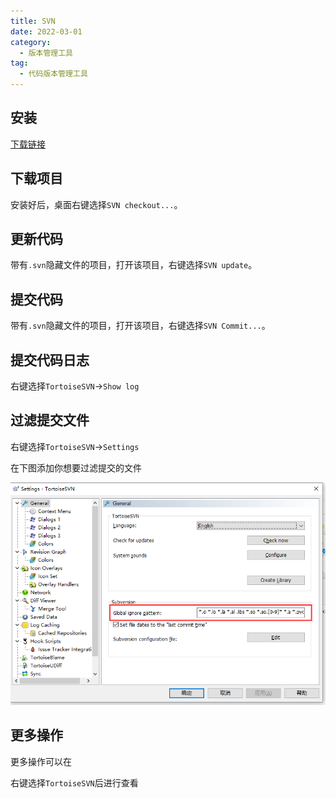 ```yaml
---
title: SVN
date: 2022-03-01
category:
  - 版本管理工具
tag:
  - 代码版本管理工具
---
```


## 安装

[下载链接](https://www.tortoisesvn.net/downloads.zh.html)

## 下载项目

安装好后，桌面右键选择`SVN checkout...`。


## 更新代码

带有`.svn`隐藏文件的项目，打开该项目，右键选择`SVN update`。

## 提交代码

带有`.svn`隐藏文件的项目，打开该项目，右键选择`SVN Commit...`。

## 提交代码日志

右键选择`TortoiseSVN`->`Show log`

## 过滤提交文件

右键选择`TortoiseSVN`->`Settings`

在下图添加你想要过滤提交的文件

![svn-ignore](./images/svn-ignore.png)

## 更多操作

更多操作可以在

右键选择`TortoiseSVN`后进行查看
